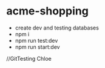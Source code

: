 # acme-shopping

- create dev and testing databases
- npm i
- npm run test:dev
- npm run start:dev

//GitTesting Chloe
